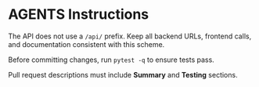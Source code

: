 # AGENTS Instructions

The API does not use a `/api/` prefix. Keep all backend URLs, frontend calls, and documentation consistent with this scheme.

Before committing changes, run `pytest -q` to ensure tests pass.

Pull request descriptions must include **Summary** and **Testing** sections.
